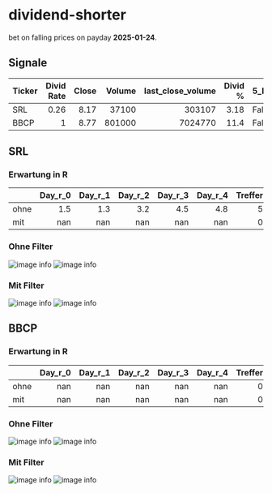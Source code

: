 # dividend-shorter

bet on falling prices on payday **2025-01-24**.

## Signale

| Ticker   |   Divid Rate |   Close |   Volume |   last_close_volume |   Divid % | 5_Days_pos   | above_SMA_50   |
|:---------|-------------:|--------:|---------:|--------------------:|----------:|:-------------|:---------------|
| SRL      |         0.26 |    8.17 |    37100 |              303107 |      3.18 | False        | True           |
| BBCP     |         1    |    8.77 |   801000 |             7024770 |     11.4  | False        | True           |

## SRL

### Erwartung in R
|      |   Day_r_0 |   Day_r_1 |   Day_r_2 |   Day_r_3 |   Day_r_4 |   Treffer |
|:-----|----------:|----------:|----------:|----------:|----------:|----------:|
| ohne |       1.5 |       1.3 |       3.2 |       4.5 |       4.8 |         5 |
| mit  |     nan   |     nan   |     nan   |     nan   |     nan   |         0 |

### Ohne Filter
![image info](./data/SRL_box_all.png)
![image info](./data/SRL_median_all.png)

### Mit Filter
![image info](./data/SRL_box_filtered.png)
![image info](./data/SRL_median_filtered.png)

## BBCP

### Erwartung in R
|      |   Day_r_0 |   Day_r_1 |   Day_r_2 |   Day_r_3 |   Day_r_4 |   Treffer |
|:-----|----------:|----------:|----------:|----------:|----------:|----------:|
| ohne |       nan |       nan |       nan |       nan |       nan |         0 |
| mit  |       nan |       nan |       nan |       nan |       nan |         0 |

### Ohne Filter
![image info](./data/BBCP_box_all.png)
![image info](./data/BBCP_median_all.png)

### Mit Filter
![image info](./data/BBCP_box_filtered.png)
![image info](./data/BBCP_median_filtered.png)

